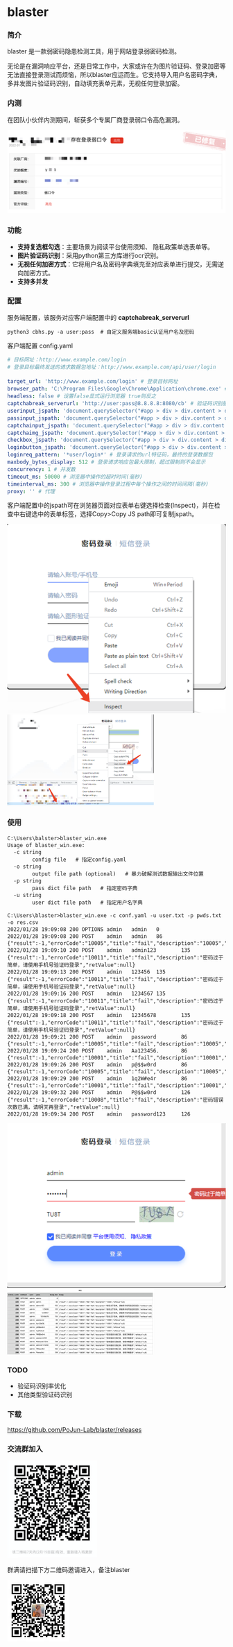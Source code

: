 # blaster



### 简介

  blaster 是一款弱密码隐患检测工具，用于网站登录弱密码检测。

  无论是在漏洞响应平台，还是日常工作中，大家或许在为图片验证码、登录加密等无法直接登录测试而烦恼，所以blaster应运而生。它支持导入用户名密码字典，多并发图片验证码识别，自动填充表单元素，无视任何登录加密。



### 内测

  在团队小伙伴内测期间，斩获多个专属厂商登录弱口令高危漏洞。

<img src="images/image-20220130144704974.png" alt="image-20220130144704974" style="zoom:50%;" />



### 功能

- **支持复选框勾选**：主要场景为阅读平台使用须知、 隐私政策单选表单等。
- **图片验证码识别**：采用python第三方库进行ocr识别。
- **无视任何加密方式**：它将用户名及密码字典填充至对应表单进行提交，无需逆向加密方式。
- **支持多并发**



### 配置

  服务端配置，该服务对应客户端配置中的 **captchabreak_serverurl**

  ```shell
  python3 cbhs.py -a user:pass	# 自定义服务端basic认证用户名及密码
  ```



  客户端配置 config.yaml

  ```yaml
  # 目标网址：http://www.example.com/login
  # 登录目标最终发送的请求数据包地址：http://www.example.com/api/user/login

  target_url: 'http://www.example.com/login' # 登录目标网址
  browser_path: 'C:\Program Files\Google\Chrome\Application\chrome.exe' # 浏览器的路径
  headless: false # 设置false显式运行浏览器 true则反之
  captchabreak_serverurl: 'http://user:pass@8.8.8.8:8080/cb' # 验证码识别服务器
  userinput_jspath: 'document.querySelector("#app > div > div.content > div.form > div.layout > div.input-cntr.input-cntr1 > input")'
  passinput_jspath: 'document.querySelector("#app > div > div.content > div.form > div.layout > div.input-cntr.input-cntr2 > input")'
  captchainput_jspath: 'document.querySelector("#app > div > div.content > div.form > div.layout > div.input-cntr.input-cntr3 > input")' # 验证码输入框js path
  captchaimg_jspath: 'document.querySelector("#app > div > div.content > div.form > div.layout > div.input-cntr.input-cntr3 > div.verification-img > img")' # 验证码图片js path
  checkbox_jspath: 'document.querySelector("#app > div > div.content > div.form > div.layout > div.agree-wrap > label > span > input")' # 复选框js path
  loginbutton_jspath: 'document.querySelector("#app > div > div.content > div.form > div.layout > button")'
  loginreq_pattern: '*user/login*' # 登录请求的url特征码，最终的登录数据包
  maxbody_bytes_display: 512 # 登录请求响应包最大限制，超过限制则不会显示
  concurrency: 1 # 并发数
  timeout_ms: 50000 # 浏览器中操作的超时时间(毫秒) 
  timeinterval_ms: 300 # 浏览器中操作登录过程中每个操作之间的时间间隔(毫秒)
  proxy: '' # 代理

  ```



  客户端配置中的jspath可在浏览器页面对应表单右键选择检查(Inspect)，并在检查中右键选中的表单标签，选择Copy>Copy JS path即可复制jspath。

<img src="images/image-20220128184615741.png" alt="image-20220128184615741" style="zoom:50%;" />



<img src="images/image-20220128185148609.png" alt="image-20220128185148609" style="zoom: 33%;" />



### 使用



  ```shell
  C:\Users\balster>blaster_win.exe
  Usage of blaster_win.exe:
    -c string
          config file	# 指定config.yaml
    -o string
          output file path (optional)	# 暴力破解测试数据输出文件位置
    -p string
          pass dict file path	# 指定密码字典
    -u string
          user dict file path	# 指定用户名字典
  ```



  ```shell
  C:\Users\blaster>blaster_win.exe -c conf.yaml -u user.txt -p pwds.txt -o res.csv
  2022/01/28 19:09:08 200 OPTIONS admin   admin   0
  2022/01/28 19:09:08 200 POST    admin   admin   86      {"result":-1,"errorCode":"10005","title":"fail","description":"10005","retValue":null}
  2022/01/28 19:09:10 200 POST    admin   admin123        135     {"result":-1,"errorCode":"10011","title":"fail","description":"密码过于简单，请使用手机号验证码登录","retValue":null}
  2022/01/28 19:09:13 200 POST    admin   123456  135     {"result":-1,"errorCode":"10011","title":"fail","description":"密码过于简单，请使用手机号验证码登录","retValue":null}
  2022/01/28 19:09:16 200 POST    admin   1234567 135     {"result":-1,"errorCode":"10011","title":"fail","description":"密码过于简单，请使用手机号验证码登录","retValue":null}
  2022/01/28 19:09:18 200 POST    admin   12345678        135     {"result":-1,"errorCode":"10011","title":"fail","description":"密码过于简单，请使用手机号验证码登录","retValue":null}
  2022/01/28 19:09:21 200 POST    admin   password        86      {"result":-1,"errorCode":"10005","title":"fail","description":"10005","retValue":null}
  2022/01/28 19:09:24 200 POST    admin   Aa123456.       86      {"result":-1,"errorCode":"10001","title":"fail","description":"10001","retValue":null}
  2022/01/28 19:09:26 200 POST    admin   p@$$w0rd        86      {"result":-1,"errorCode":"10005","title":"fail","description":"10005","retValue":null}
  2022/01/28 19:09:29 200 POST    admin   1q2W#e4r        86      {"result":-1,"errorCode":"10001","title":"fail","description":"10001","retValue":null}
  2022/01/28 19:09:32 200 POST    admin   P@$$w0rd        126     {"result":-1,"errorCode":"10008","title":"fail","description":"密码错误次数已满，请明天再登录","retValue":null}
  2022/01/28 19:09:34 200 POST    admin   password123     126     
  ```

<img src="images/image-20220128190926538.png" alt="image-20220128190926538" style="zoom:50%;" />

<img src="images/image-20220128191129181.png" alt="image-20220128191129181" style="zoom: 33%;" />



### TODO

- 验证码识别率优化
- 其他类型验证码识别


### 下载

https://github.com/PoJun-Lab/blaster/releases

### 交流群加入

<img src="images/image-20220208103133707.png" alt="image-20220208103133707" style="zoom: 33%;" />

群满请扫描下方二维码邀请进入，备注blaster

<img src="images/image-20220211111225264.png" alt="image-20220211111225264" style="zoom: 33%;" />